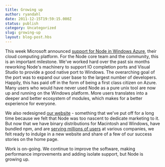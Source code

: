 ```yaml
---
title: Growing up
author: ryandahl
date: 2011-12-15T19:59:15.000Z
status: publish
category: Uncategorized
slug: growing-up
layout: blog-post.hbs
---
```


This week Microsoft announced [support for Node in Windows Azure](https://www.windowsazure.com/en-us/develop/nodejs/), their cloud computing platform. For the Node core team and the community, this is an important milestone. We've worked hard over the past six months reworking Node's machinery to support IO completion ports and Visual Studio to provide a good native port to Windows. The overarching goal of the port was to expand our user base to the largest number of developers. Happily, this has paid off in the form of being a first class citizen on Azure. Many users who would have never used Node as a pure unix tool are now up and running on the Windows platform. More users translates into a deeper and better ecosystem of modules, which makes for a better experience for everyone.

We also redesigned [our website](https://nodejs.org/) - something that we've put off for a long time because we felt that Node was too nascent to dedicate marketing to it. But now that we have binary distributions for Macintosh and Windows, have bundled npm, and are [serving millions of users](https://twitter.com/#!/mranney/status/145778414165569536) at various companies, we felt ready to indulge in a new website and share of a few of our success stories on the home page.

Work is on-going. We continue to improve the software, making performance improvements and adding isolate support, but Node is growing up.
